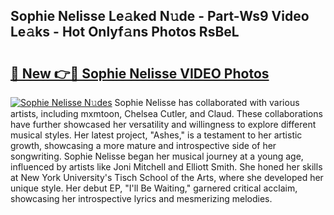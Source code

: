 ## Sophie Nelisse Le𝚊ked N𝚞de - Part-Ws9 Video Le𝚊ks - Hot Onlyf𝚊ns Photos RsBeL

# <h2><a href="http://ab40307.deff.icu/?id=Sophie+Nelisse">🔗 New 👉🔴 Sophie Nelisse VIDEO Photos</a></h2>

[![Sophie Nelisse N𝚞des](https://i.imgur.com/rIISA9y.gif)](http://ab40307.deff.icu/?id=Sophie+Nelisse)
Sophie Nelisse has collaborated with various artists, including mxmtoon, Chelsea Cutler, and Claud. These collaborations have further showcased her versatility and willingness to explore different musical styles. Her latest project, "Ashes," is a testament to her artistic growth, showcasing a more mature and introspective side of her songwriting. Sophie Nelisse began her musical journey at a young age, influenced by artists like Joni Mitchell and Elliott Smith. She honed her skills at New York University's Tisch School of the Arts, where she developed her unique style. Her debut EP, "I'll Be Waiting," garnered critical acclaim, showcasing her introspective lyrics and mesmerizing melodies.
